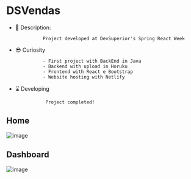 # DSVendas

- 👀 Description: 
                
                Project developed at DevSuperior's Spring React Week
- 😎 Curiosity

                - First project with BackEnd in Java
                - Backend with upload in Horuku
                - Frontend with React e Bootstrap
                - Website hosting with Netlify
                
- ⌛ Developing 

                 Project completed!

## Home

![image](https://user-images.githubusercontent.com/69876702/133003865-415e08a6-798f-438e-854c-6ecc9821f89b.png)


## Dashboard

![image](https://user-images.githubusercontent.com/69876702/133003880-0a097b3b-43e4-41ec-9fd0-249226025fd7.png)

